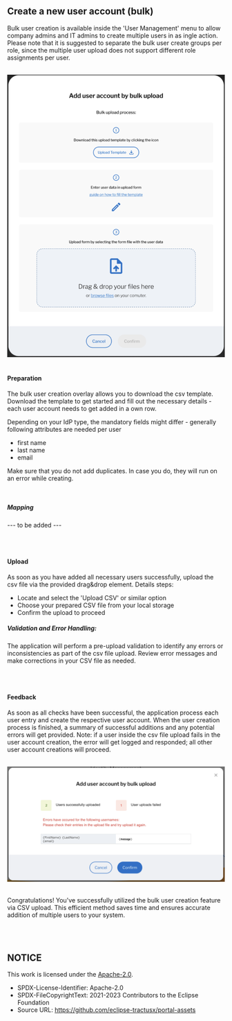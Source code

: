 ## Create a new user account (bulk)

Bulk user creation is available inside the 'User Management' menu to allow company admins and IT admins to create multiple users in as ingle action.
Please note that it is suggested to separate the bulk user create groups per role, since the multiple user upload does not support different role assignments per user.

<br>

<img width="580" alt="image" src="/docs/static/create-user-bulk.png">

<br>
<br>

#### Preparation
The bulk user creation overlay allows you to download the csv template.
Download the template to get started and fill out the necessary details - each user account needs to get added in a own row.

Depending on your IdP type, the mandatory fields might differ - generally following attributes are needed per user

* first name
* last name
* email

Make sure that you do not add duplicates. In case you do, they will run on an error while creating.

<br>

##### Mapping

--- to be added ---

<br>
<br>

#### Upload

As soon as you have added all necessary users successfully, upload the csv file via the provided drag&drop element.
Details steps:

* Locate and select the 'Upload CSV' or similar option
* Choose your prepared CSV file from your local storage
* Confirm the upload to proceed

##### Validation and Error Handling:

The application will perform a pre-upload validation to identify any errors or inconsistencies as part of the csv file upload.
Review error messages and make corrections in your CSV file as needed.

<br>
<br>


#### Feedback

As soon as all checks have been successful, the application process each user entry and create the respective user account. When the user creation process is finished, a summary of successful additions and any potential errors will get provided.
Note: if a user inside the csv file upload fails in the user account creation, the error will get logged and responded; all other user account creations will proceed.

<br>

<img width="593" alt="image" src="/docs/static/create-user-bulk-feedback.png">

<br>
<br>

Congratulations! You've successfully utilized the bulk user creation feature via CSV upload. This efficient method saves time and ensures accurate addition of multiple users to your system.

<br>
<br>

## NOTICE

This work is licensed under the [Apache-2.0](https://www.apache.org/licenses/LICENSE-2.0).

- SPDX-License-Identifier: Apache-2.0
- SPDX-FileCopyrightText: 2021-2023 Contributors to the Eclipse Foundation
- Source URL: https://github.com/eclipse-tractusx/portal-assets
